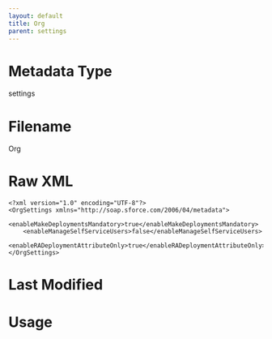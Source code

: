 ```yaml
---
layout: default
title: Org
parent: settings
---
```

# Metadata Type
settings


# Filename 
Org


# Raw XML
```
<?xml version="1.0" encoding="UTF-8"?>
<OrgSettings xmlns="http://soap.sforce.com/2006/04/metadata">
    <enableMakeDeploymentsMandatory>true</enableMakeDeploymentsMandatory>
    <enableManageSelfServiceUsers>false</enableManageSelfServiceUsers>
    <enableRADeploymentAttributeOnly>true</enableRADeploymentAttributeOnly>
</OrgSettings>
```


# Last Modified


# Usage

